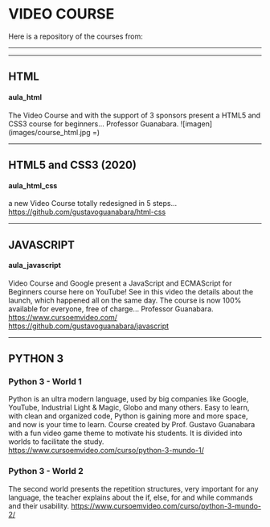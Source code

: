 # VIDEO COURSE
Here is a repository of the courses from:

----
----
## HTML
#### aula_html
The Video Course and with the support of 3 sponsors present a HTML5 and CSS3 course for beginners... 
Professor Guanabara.
![imagen](images/course_html.jpg =)

----
## HTML5 and CSS3 (2020)
#### aula_html_css
a new Video Course totally redesigned in 5 steps... 
https://github.com/gustavoguanabara/html-css

----
## JAVASCRIPT
#### aula_javascript
Video Course and Google present a JavaScript and ECMAScript for Beginners course here on YouTube! See in this video the details about the launch, which happened all on the same day. The course is now 100% available for everyone, free of charge... 
Professor Guanabara. 
https://www.cursoemvideo.com/
https://github.com/gustavoguanabara/javascript

----
## PYTHON 3 
### Python 3 - World 1
Python is an ultra modern language, used by big companies like Google, YouTube, Industrial Light & Magic, Globo and many others. Easy to learn, with clean and organized code, Python is gaining more and more space, and now is your time to learn. Course created by Prof. Gustavo Guanabara with a fun video game theme to motivate his students. It is divided into worlds to facilitate the study.
https://www.cursoemvideo.com/curso/python-3-mundo-1/

### Python 3 - World 2
The second world presents the repetition structures, very important for any language, the teacher explains about the if, else, for and while commands and their usability.
https://www.cursoemvideo.com/curso/python-3-mundo-2/



